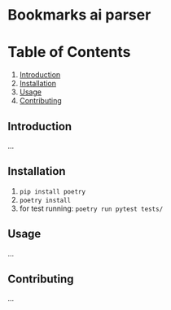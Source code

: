 # Bookmarks ai parser

# Table of Contents

1. [Introduction](#introduction)
2. [Installation](#installation)
3. [Usage](#usage)
4. [Contributing](#contributing)

## Introduction <a name="introduction"></a>

...

## Installation <a name="installation"></a>

1. `pip install poetry`
2. `poetry install`
3. for test running: `poetry run pytest tests/`

## Usage <a name="usage"></a>

...

## Contributing <a name="contributing"></a>

...

```